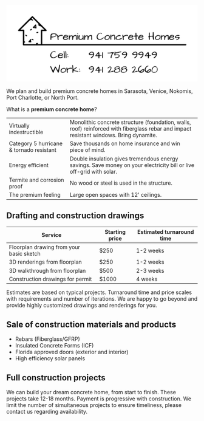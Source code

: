 <img src="logo_with_phone.png" />

We plan and build premium concrete homes in Sarasota, Venice, Nokomis, Port Charlotte, or North Port.

What is a <b>premium concrete home</b>?

| | |
| - | - |
| Virtually indestructible | Monolithic concrete structure (foundation, walls, roof) reinforced with fiberglass rebar and impact resistant windows. Bring dynamite. |
| Category 5 hurricane & tornado resistant | Save thousands on home insurance and win piece of mind. |
| Energy efficient | Double insulation gives tremendous energy savings. Save money on your electricity bill or live off-grid with solar. |
| Termite and corrosion proof | No wood or steel is used in the structure. |
| The premium feeling | Large open spaces with 12' ceilings. |

## Drafting and construction drawings

| Service | Starting price | Estimated turnaround time |
| - | - | - |
| Floorplan drawing from your basic sketch | $250 | 1-2 weeks |
| 3D renderings from floorplan | $250 | 1-2 weeks |
| 3D walkthrough from floorplan | $500 | 2-3 weeks |
| Construction drawings for permit | $1000 | 4 weeks |

Estimates are based on typical projects. Turnaround time and price scales with requirements and number of iterations. We are happy to go beyond and provide highly customized drawings and renderings for you.

## Sale of construction materials and products

- Rebars (Fiberglass/GFRP)
- Insulated Concrete Forms (ICF)
- Florida approved doors (exterior and interior)
- High efficiency solar panels

## Full construction projects

We can build your dream concrete home, from start to finish. These projects take 12-18 months. Payment is progressive with construction. We limit the number of simultaneous projects to ensure timeliness, please contact us regarding availability.
